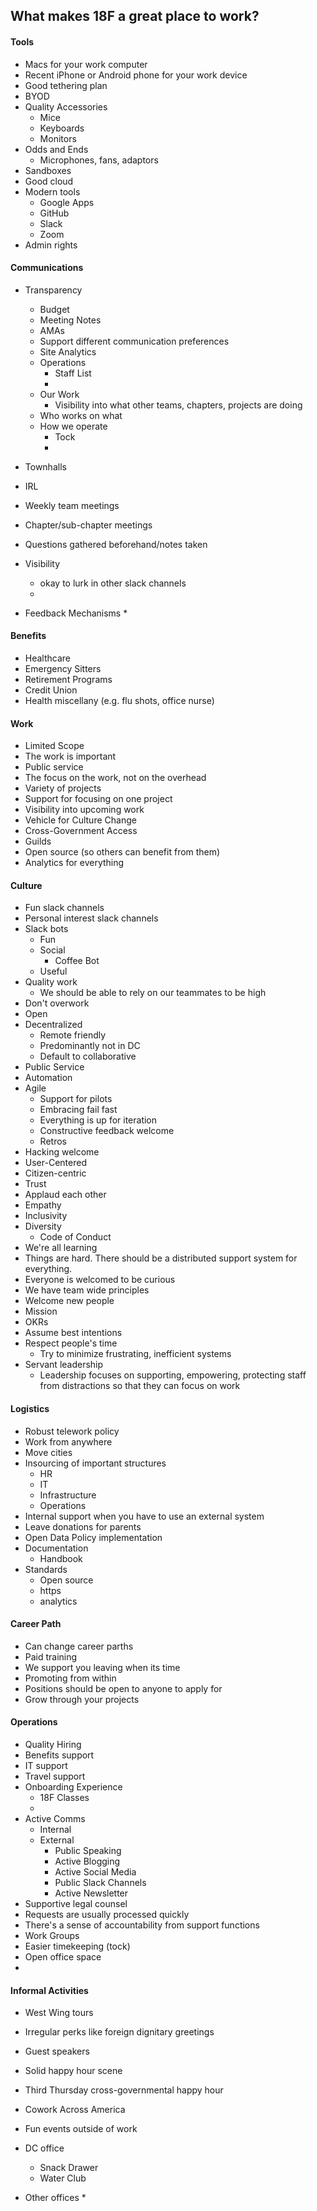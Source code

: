## What makes 18F a great place to work?  



#### Tools
* Macs for your work computer
* Recent iPhone or Android phone for your work device
* Good tethering plan 
* BYOD
* Quality Accessories 
  * Mice
  * Keyboards
  * Monitors 
* Odds and Ends 
  * Microphones, fans, adaptors
* Sandboxes 
* Good cloud 
* Modern tools 
  * Google Apps
  * GitHub
  * Slack 
  * Zoom 
* Admin rights 



#### Communications 

* Transparency
  * Budget 
  * Meeting Notes
  * AMAs
  * Support different communication preferences 
  * Site Analytics 
  * Operations 
    * Staff List 
    * 
  * Our Work 
    * Visibility into what other teams, chapters, projects are doing 
  * Who works on what 
  * How we operate 
    * Tock 
    * 

* Townhalls 
* IRL 
* Weekly team meetings 
* Chapter/sub-chapter meetings 
* Questions gathered beforehand/notes taken 
* Visibility 
  * okay to lurk in other slack channels 
  * 
  
* Feedback Mechanisms 
  * 




#### Benefits 
* Healthcare 
* Emergency Sitters 
* Retirement Programs 
* Credit Union 
* Health miscellany (e.g. flu shots, office nurse) 


#### Work 
* Limited Scope 
* The work is important 
* Public service 
* The focus on the work, not on the overhead 
* Variety of projects 
* Support for focusing on one project 
* Visibility into upcoming work 
* Vehicle for Culture Change 
* Cross-Government Access 
* Guilds 
* Open source (so others can benefit from them) 
* Analytics for everything


#### Culture 

* Fun slack channels 
* Personal interest slack channels 
* Slack bots
  * Fun 
  * Social
    * Coffee Bot 
  * Useful 
* Quality work 
  * We should be able to rely on our teammates to be high 
* Don't overwork 
* Open 
* Decentralized 
  * Remote friendly 
  * Predominantly not in DC
  * Default to collaborative 
* Public Service 
* Automation 
* Agile 
  * Support for pilots 
  * Embracing fail fast 
  * Everything is up for iteration 
  * Constructive feedback welcome
  * Retros 
* Hacking welcome 
* User-Centered 
* Citizen-centric 
* Trust 
* Applaud each other 
* Empathy
* Inclusivity 
* Diversity
  * Code of Conduct 
* We're all learning
* Things are hard.  There should be a distributed support system for everything.  
* Everyone is welcomed to be curious
* We have team wide principles  
* Welcome new people 
* Mission 
* OKRs
* Assume best intentions 
* Respect people's time 
  * Try to minimize frustrating, inefficient systems 
* Servant leadership
  * Leadership focuses on supporting, empowering, protecting staff from distractions so that they can focus on work 

#### Logistics 
* Robust telework policy 
* Work from anywhere 
* Move cities 
* Insourcing of important structures 
  * HR
  * IT
  * Infrastructure 
  * Operations 
* Internal support when you have to use an external system 
* Leave donations for parents 
* Open Data Policy implementation 
* Documentation 
  * Handbook 
* Standards 
  * Open source
  * https
  * analytics 


#### Career Path
* Can change career parths 
* Paid training 
* We support you leaving when its time 
* Promoting from within
* Positions should be open to anyone to apply for
* Grow through your projects 

#### Operations 
* Quality Hiring 
* Benefits support 
* IT support 
* Travel support 
* Onboarding Experience 
  * 18F Classes 
  * 
* Active Comms
  * Internal
  * External 
    * Public Speaking 
    * Active Blogging 
    * Active Social Media 
    * Public Slack Channels 
    * Active Newsletter 
* Supportive legal counsel 
* Requests are usually processed quickly
* There's a sense of accountability from support functions 
* Work Groups 
* Easier timekeeping (tock)
* Open office space 
* 

#### Informal Activities 
* West Wing tours 
* Irregular perks like foreign dignitary greetings 
* Guest speakers 

* Solid happy hour scene
* Third Thursday cross-governmental happy hour 
* Cowork Across America 
* Fun events outside of work 
* DC office 
   * Snack Drawer 
   * Water Club 
   
* Other offices 
  * 
